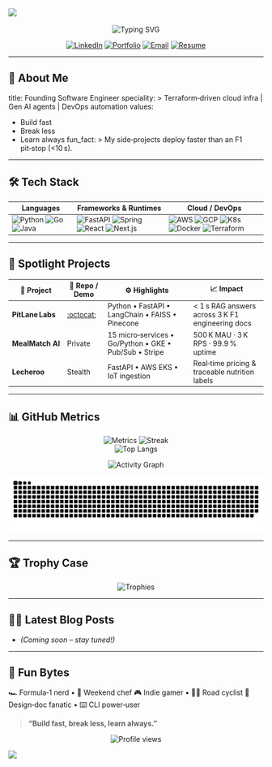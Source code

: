<!-- ===================================================== -->
<!-- ✨  ULTRA‑STYLISH GITHUB PROFILE README – GOWTHAM  ✨ -->
<!-- ===================================================== -->

<!-- Animated banner (Capsule Render) -->
<img src="https://capsule-render.vercel.app/api?type=waving&color=0:fb923c,50:fe5f55,100:8f01ff&height=220&section=header&text=Gowtham%20Kumar%20Solleti&fontColor=ffffff&fontSize=40&animation=fadeIn&fontAlignY=35&desc=Backend%20%7C%20Cloud%20%7C%20AI%20Agent%20Builder&descAlignY=65&descAlign=50" />

<p align="center">
  <img src="https://readme-typing-svg.demolab.com?font=Poppins&weight=600&size=26&duration=2800&pause=700&color=3CF4F2&center=true&vCenter=true&width=800&lines=Hey%2C+I+am+Gowtham+%F0%9F%91%8B;I+build+distributed+systems+at+warp+speed;Shipping+GenAI+agents+and+k8s+microservices;Let's+connect+and+create+impact!" alt="Typing SVG"/>
</p>

<p align="center">
  <a href="https://www.linkedin.com/in/gowtham-kumar-solleti/"><img alt="LinkedIn" src="https://img.shields.io/badge/LinkedIn-0A66C2?style=for-the-badge&logo=linkedin&logoColor=white"/></a>
  <a href="https://gowtham012.github.io/Portfolio-main/"><img alt="Portfolio" src="https://img.shields.io/badge/Portfolio-FF6F00?style=for-the-badge&logo=vercel&logoColor=white"/></a>
  <a href="mailto:gouthamsolleti3@gmail.com"><img alt="Email" src="https://img.shields.io/badge/Email-D14836?style=for-the-badge&logo=gmail&logoColor=white"/></a>
  <a href="https://github.com/gowtham012/gk4.pdf"><img alt="Resume" src="https://img.shields.io/badge/Resume-PDF-4E5EE4?style=for-the-badge&logo=adobeacrobatreader&logoColor=white"/></a>
</p>

---

## 🚀 About Me  
title: Founding Software Engineer
speciality: >
  Terraform‑driven cloud infra | Gen AI agents | DevOps automation
values:
  - Build fast
  - Break less
  - Learn always
fun_fact: >
  My side‑projects deploy faster than an F1 pit‑stop (<10 s).


---

## 🛠 Tech Stack

| Languages                                                                                                                                                                                                                                                                                         | Frameworks & Runtimes                                                                                                                                                                                                                                                                                                                                                                                                          | Cloud / DevOps                                                                                                                                                                                                                                                                                                                                                                                                                                                                                                   |
| ------------------------------------------------------------------------------------------------------------------------------------------------------------------------------------------------------------------------------------------------------------------------------------------------- | ------------------------------------------------------------------------------------------------------------------------------------------------------------------------------------------------------------------------------------------------------------------------------------------------------------------------------------------------------------------------------------------------------------------------------ | ---------------------------------------------------------------------------------------------------------------------------------------------------------------------------------------------------------------------------------------------------------------------------------------------------------------------------------------------------------------------------------------------------------------------------------------------------------------------------------------------------------------- |
| <img alt="Python" src="https://img.shields.io/badge/Python-3776AB?style=flat&logo=python&logoColor=white"> <img alt="Go" src="https://img.shields.io/badge/Go-00ADD8?style=flat&logo=go"> <img alt="Java" src="https://img.shields.io/badge/Java-ED8B00?style=flat&logo=openjdk&logoColor=white"> | <img alt="FastAPI" src="https://img.shields.io/badge/FastAPI-009688?style=flat&logo=fastapi&logoColor=white"> <img alt="Spring" src="https://img.shields.io/badge/Spring-6DB33F?style=flat&logo=spring&logoColor=white"> <img alt="React" src="https://img.shields.io/badge/React-20232A?style=flat&logo=react&logoColor=61DAFB"> <img alt="Next.js" src="https://img.shields.io/badge/Next.js-000?style=flat&logo=nextdotjs"> | <img alt="AWS" src="https://img.shields.io/badge/AWS-232F3E?style=flat&logo=amazonaws"> <img alt="GCP" src="https://img.shields.io/badge/GCP-4285F4?style=flat&logo=googlecloud"> <img alt="K8s" src="https://img.shields.io/badge/Kubernetes-326CE5?style=flat&logo=kubernetes&logoColor=white"> <img alt="Docker" src="https://img.shields.io/badge/Docker-2496ED?style=flat&logo=docker&logoColor=white"> <img alt="Terraform" src="https://img.shields.io/badge/Terraform-7B42BC?style=flat&logo=terraform"> |

---

## 🌟 Spotlight Projects

| 🚀 Project       | 🔗 Repo / Demo                                          | ⚙️ Highlights                                          | 📈 Impact                                        |
| ---------------- | ------------------------------------------------------- | ------------------------------------------------------ | ------------------------------------------------ |
| **PitLane Labs** | [:octocat:](https://github.com/gowtham012/PitLane-Labs) | Python • FastAPI • LangChain • FAISS • Pinecone        | < 1 s RAG answers across 3 K F1 engineering docs |
| **MealMatch AI** | Private                                                 | 15 micro‑services • Go/Python • GKE • Pub/Sub • Stripe | 500 K MAU · 3 K RPS · 99.9 % uptime              |
| **Lecheroo**     | Stealth                                                 | FastAPI • AWS EKS • IoT ingestion                      | Real‑time pricing & traceable nutrition labels   |

---

## 📊 GitHub Metrics

<p align="center">
  <img alt="Metrics" src="https://github-readme-stats.vercel.app/api?username=gowtham012&show_icons=true&theme=tokyonight&hide_border=true" height="170"/>
  <img alt="Streak" src="https://github-readme-streak-stats.herokuapp.com/?user=gowtham012&theme=tokyonight&hide_border=true" height="170"/>
  <br/>
  <img alt="Top Langs" src="https://github-readme-stats.vercel.app/api/top-langs/?username=gowtham012&layout=compact&theme=tokyonight&hide_border=true"/>
</p>

<!-- Activity Graph -->

<p align="center">
  <img alt="Activity Graph" src="https://github-readme-activity-graph-cyclic.app/graph?username=gowtham012&theme=react-dark&hide_border=true&area=true"/>
</p>

<!-- Contribution Snake -->

<p align="center">
  <img alt="Contribution snake" src="https://raw.githubusercontent.com/Platane/snk/output/github-contribution-grid-snake.svg"/>
</p>

---

## 🏆 Trophy Case

<p align="center">
  <img alt="Trophies" src="https://github-profile-trophy.vercel.app/?username=gowtham012&theme=onestar&no-frame=true&column=7&margin-w=8&margin-h=8"/>
</p>

---

## ✍🏼 Latest Blog Posts

<!-- BLOG-POST-LIST:START -->

* *(Coming soon – stay tuned!)*

<!-- BLOG-POST-LIST:END -->

---

## 🎯 Fun Bytes

🏎  Formula‑1 nerd     •   🥘  Weekend chef
🎮  Indie gamer        •   🚴‍♂️  Road cyclist
📓  Design‑doc fanatic •   ⌨️  CLI power‑user

> **“Build fast, break less, learn always.”**

<p align="center">
  <img alt="Profile views" src="https://komarev.com/ghpvc/?username=gowtham012&style=flat&color=FF69B4"/>
</p>

<!-- Bottom wave -->

<img src="https://capsule-render.vercel.app/api?section=footer&type=waving&color=0:8f01ff,50:fe5f55,100:fb923c&height=120"/>

